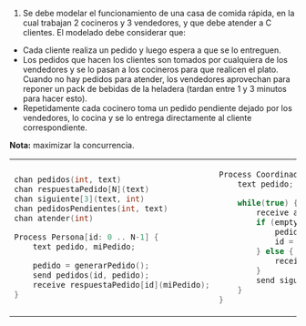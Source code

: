 1. Se debe modelar el funcionamiento de una casa de comida rápida, en la cual trabajan 2 cocineros y 3 vendedores, y que debe atender a C clientes. El modelado debe considerar que:

-   Cada cliente realiza un pedido y luego espera a que se lo entreguen.
-   Los pedidos que hacen los clientes son tomados por cualquiera de los vendedores y se lo pasan a los cocineros para que realicen el plato. Cuando no hay pedidos para atender, los vendedores aprovechan para reponer un pack de bebidas de la heladera (tardan entre
    1 y 3 minutos para hacer esto).
-   Repetidamente cada cocinero toma un pedido pendiente dejado por los vendedores, lo cocina y se lo entrega directamente al cliente correspondiente.

**Nota:** maximizar la concurrencia.

<table>

<tr>
<td>

```c++
chan pedidos(int, text)
chan respuestaPedido[N](text)
chan siguiente[3](text, int)
chan pedidosPendientes(int, text)
chan atender(int)

Process Persona[id: 0 .. N-1] {
    text pedido, miPedido;

    pedido = generarPedido();
    send pedidos(id, pedido);
    receive respuestaPedido[id](miPedido);
}
```

</td>

<td>

```c++
Process Coordinador {
    text pedido; int idP, idV;

    while(true) {
        receive atender(idV);
        if (empty(pedidos(idP, pedido))) {
            pedido = "vacio";
            id = -1;
        } else {
            receive pedidos(idP, pedido);
        }
        send siguiente[idV](pedido, idP);
    }
}
```

</td>

<td>

```c++
Process Vendedor[id: 0 .. 2] {
    text pedido;

    while(true){
        send atender(id);
        receive siguiente[id](pedido, idp);
        if (pedido <> "vacio") {
            send pedidosPendientes(idP, pedido);
        } else {
            reponerBebidas();
            delay(random(60, 180));
        }
    }
}
```

</td>

<td>

```c++
Process Cocinero[id: 0 .. 1] {
    int idP, text ped, plato;

    while(true){
        receive pedidosPendientes(idP, ped);
        plato = cocinar(ped);
        send respuestaPedido[idP](plato);
    }
}
```

</td>
</tr>
</table>
